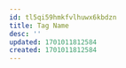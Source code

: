 ```yaml
---
id: tl5qi59hmkfvlhuwx6kbdzn
title: Tag Name
desc: ''
updated: 1701011812584
created: 1701011812584
---
```

